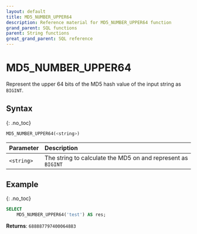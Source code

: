 ```yaml
---
layout: default
title: MD5_NUMBER_UPPER64
description: Reference material for MD5_NUMBER_UPPER64 function
grand_parent: SQL functions
parent: String functions
great_grand_parent: SQL reference
---
```


# MD5\_NUMBER\_UPPER64

Represent the upper 64 bits of the MD5 hash value of the input string as `BIGINT`.

## Syntax
{: .no_toc}

```sql
MD5_NUMBER_UPPER64(<string>)
```

| Parameter  | Description                                                  |
| :---------- | :------------------------------------------------------------ |
| `<string>` | The string to calculate the MD5 on and represent as `BIGINT` |

## Example
{: .no_toc}

```sql
SELECT
	MD5_NUMBER_UPPER64('test') AS res;
```

**Returns**: `688887797400064883`
